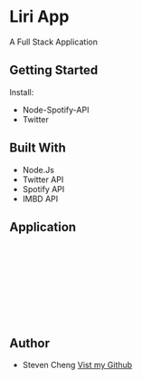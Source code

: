 # <h1> <strong>Liri App </strong></h1>
<tr>
<p>A Full Stack Application 
</p>

<h2>Getting Started</h2>
<tr>
<p>Install:</p>
<ul>
<li>Node-Spotify-API</li>
<li>Twitter</li>
</ul>

<h2>Built With</h2>
<ul>
<li>Node.Js</li>
<li>Twitter API</li>
<li>Spotify API</li>
<li>IMBD API</li>
</ul>

<h2>Application</h2>
<ol>

<br>
<!--  -->
<br>


<br>
<br>
</ol>
<br>
<br>
<br>


<h2><strong>Author</strong></h2>
<ul>
<li>Steven Cheng <a href="https://github.com/WslyStvnChng/">Vist my Github</a></li>


